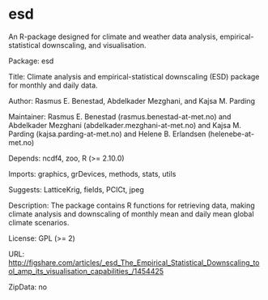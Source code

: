 esd
===

An R-package designed for climate and weather data analysis, empirical-statistical downscaling, and visualisation.

Package: esd

Title: Climate analysis and empirical-statistical downscaling (ESD) package for monthly and daily data.

Author: Rasmus E. Benestad, Abdelkader Mezghani, and Kajsa M. Parding

Maintainer: Rasmus E. Benestad (rasmus.benestad-at-met.no) and Abdelkader Mezghani (abdelkader.mezghani-at-met.no) and Kajsa M. Parding (kajsa.parding-at-met.no) and Helene B. Erlandsen (helenebe-at-met.no)

Depends: ncdf4, zoo, R (>= 2.10.0)

Imports: graphics, grDevices, methods, stats, utils

Suggests: LatticeKrig, fields, PCICt, jpeg

Description: The package contains R functions for retrieving data, making climate analysis and downscaling of monthly mean and daily mean global climate scenarios.

License: GPL (>= 2)

URL: http://figshare.com/articles/_esd_The_Empirical_Statistical_Downscaling_tool_amp_its_visualisation_capabilities_/1454425

ZipData: no 
